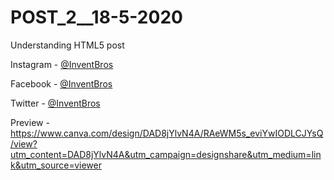 # POST_2__18-5-2020

Understanding HTML5 post

Instagram - [@InventBros](https://instagram.com/InventzBros)

Facebook - [@InventBros](https://facebook.com/InventzBros)

Twitter - [@InventBros](https://twitter.com/InventzBros)

Preview - https://www.canva.com/design/DAD8jYlvN4A/RAeWM5s_eviYwIODLCJYsQ/view?utm_content=DAD8jYlvN4A&utm_campaign=designshare&utm_medium=link&utm_source=viewer
